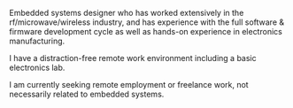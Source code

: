 Embedded systems designer who has worked extensively in the rf/microwave/wireless
industry, and has experience with the full software & firmware development cycle as
well as hands-on experience in electronics manufacturing.

I have a distraction-free remote work environment including a basic electronics lab.

I am currently seeking remote employment or freelance work, not necessarily related to embedded systems.

<!--
**jpindar/jpindar** is a ✨ _special_ ✨ repository because its `README.md` (this file) appears on your GitHub profile.

Here are some ideas to get you started:
👋
- 🔭 I’m currently working on ...
- 🌱 I’m currently learning ...
- 👯 I’m looking to collaborate on ...
- 🤔 I’m looking for help with ...
- 💬 Ask me about ...
- 📫 How to reach me: ...
- 😄 Pronouns: ...
- ⚡ Fun fact: ...
-->

